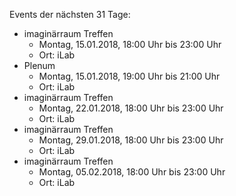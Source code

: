Events der nächsten 31 Tage:

- imaginärraum Treffen
  - Montag, 15.01.2018, 18:00 Uhr bis 23:00 Uhr
  - Ort: iLab
- Plenum 
  - Montag, 15.01.2018, 19:00 Uhr bis 21:00 Uhr
  - Ort: iLab
- imaginärraum Treffen
  - Montag, 22.01.2018, 18:00 Uhr bis 23:00 Uhr
  - Ort: iLab
- imaginärraum Treffen
  - Montag, 29.01.2018, 18:00 Uhr bis 23:00 Uhr
  - Ort: iLab
- imaginärraum Treffen
  - Montag, 05.02.2018, 18:00 Uhr bis 23:00 Uhr
  - Ort: iLab
